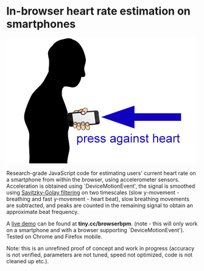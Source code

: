 In-browser heart rate estimation on smartphones
=============

![logo](press.png)

Research-grade JavaScript code for estimating users' current heart rate on a smartphone from within the browser, using accelerometer sensors.
Acceleration is obtained using `DeviceMotionEvent', the signal is smoothed using [Savitzky-Golay filtering](https://en.wikipedia.org/wiki/Savitzky%E2%80%93Golay_filter) on two timescales (slow y-movement - breathing and fast y-movement - heart beat), slow breathing movements are subtracted, and peaks are counted in the remaining signal to obtain an approximate beat frequency.

A [live demo](http://tiny.cc/browserbpm) can be found at **tiny.cc/browserbpm**. (note - this will only work on a smartphone and with a browser supporting `DeviceMotionEvent'). Tested on Chrome and Firefox mobile.

Note: this is an unrefined proof of concept and work in progress (accuracy is not verified, parameters are not tuned, speed not optimized, code is not cleaned up etc.). 